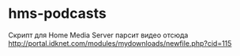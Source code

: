 # hms-podcasts
Скрипт для Home Media Server парсит видео отсюда http://portal.idknet.com/modules/mydownloads/newfile.php?cid=115
